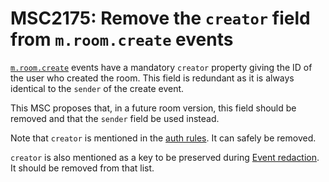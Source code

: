 # MSC2175: Remove the `creator` field from `m.room.create` events

[`m.room.create`](https://chat.api-spec.dingshunyu.top/client_server/r0.5.0#m-room-create)
events have a mandatory `creator` property giving the ID of the user who
created the room. This field is redundant as it is always identical to the
`sender` of the create event.

This MSC proposes that, in a future room version, this field should be removed
and that the `sender` field be used instead.

Note that `creator` is mentioned in the [auth
rules](https://chat.api-spec.dingshunyu.top/rooms/v1#authorization-rules). It can
safely be removed.

`creator` is also mentioned as a key to be preserved during [Event
redaction](https://chat.api-spec.dingshunyu.top/client_server/r0.5.0#redactions). It
should be removed from that list.
